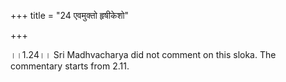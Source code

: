 +++
title = "24 एवमुक्तो हृषीकेशो"

+++
  
  
।।1.24।। Sri Madhvacharya did not comment on this sloka. The commentary
starts from 2.11.  
  
